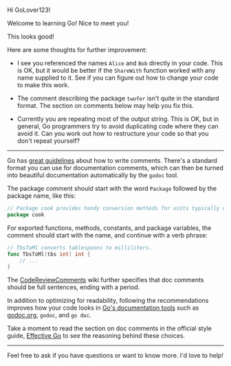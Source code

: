 Hi GoLover123!

Welcome to learning Go! Nice to meet you!

This looks good!

Here are some thoughts for further improvement:
- I see you referenced the names `Alice` and `Bob` directly in your code. This is OK, but it would be better if the `ShareWith` function worked with any name supplied to it. See if you can figure out how to change your code to make this work.

- The comment describing the package `twofer` isn't quite in the standard format. The section on comments below may help you fix this.

- Currently you are repeating most of the output string. This is OK, but in general, Go programmers try to avoid duplicating code where they can avoid it. Can you work out how to restructure your code so that you don't repeat yourself?


---
Go has [great guidelines](https://golang.org/doc/effective_go.html) about how to write comments. There's a standard format you can use for documentation comments, which can then be turned into beautiful documentation automatically by the `godoc` tool.

The package comment should start with the word `Package` followed by the package name, like this:

```go
// Package cook provides handy conversion methods for units typically used in recipes.
package cook
```

For exported functions, methods, constants, and package variables, the comment should start with the name, and continue with a verb phrase:

```go
// TbsToMl converts tablespoons to milliliters.
func TbsToMl(tbs int) int {
	// ...
}
```

The [CodeReviewComments](https://github.com/golang/go/wiki/CodeReviewComments#comment-sentences) wiki further specifies that doc comments should be full sentences, ending with a period.

In addition to optimizing for readability, following the recommendations improves how your code looks in [Go's documentation tools](http://whipperstacker.com/2015/09/30/go-documentation-godoc-godoc-godoc-org-and-go-doc/) such as [godoc.org](http://godoc.org), `godoc`, and `go doc`.

Take a moment to read the section on doc comments in the official style guide, [Effective Go](https://golang.org/doc/effective_go.html) to see the reasoning behind these choices.

---

Feel free to ask if you have questions or want to know more. I'd love to help!
